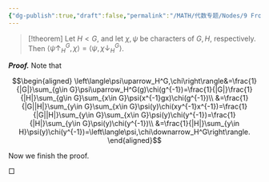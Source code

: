 ```yaml
---
{"dg-publish":true,"draft":false,"permalink":"/MATH/代数专题/Nodes/9 Frobenius Reciprocity/","dgPassFrontmatter":true}
---
```



> [!theorem]
> Let $H<G$, and let $\chi,\psi$ be characters of $G,H$, respectively. Then $\left\langle\psi\uparrow_H^G,\chi\right\rangle=\left\langle\psi,\chi\downarrow_H^G\right\rangle$.

**_Proof._**
Note that 

$$\begin{aligned}
\left\langle\psi\uparrow_H^G,\chi\right\rangle&=\frac{1}{|G|}\sum_{g\in G}\psi\uparrow_H^G(g)\chi(g^{-1})=\frac{1}{|G|}\frac{1}{|H|}\sum_{g\in G}\sum_{x\in G}\psi(x^{-1}gx)\chi(g^{-1})\\
&=\frac{1}{|G||H|}\sum_{y\in G}\sum_{x\in G}\psi(y)\chi(xy^{-1}x^{-1})=\frac{1}{|G||H|}\sum_{y\in G}\sum_{x\in G}\psi(y)\chi(y^{-1})=\frac{1}{|H|}\sum_{y\in G}\psi(y)\chi(y^{-1})\\
&=\frac{1}{|H|}\sum_{y\in H}\psi(y)\chi(y^{-1})=\left\langle\psi,\chi\downarrow_H^G\right\rangle.
\end{aligned}$$

Now we finish the proof.
<p align="left">□</p>





 